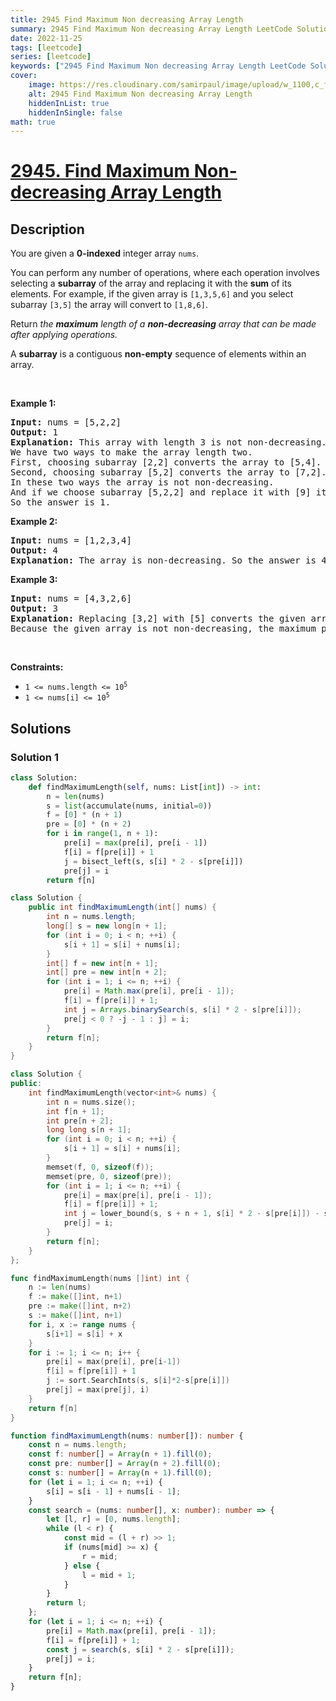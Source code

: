 ```yaml
---
title: 2945 Find Maximum Non decreasing Array Length
summary: 2945 Find Maximum Non decreasing Array Length LeetCode Solution Explained
date: 2022-11-25
tags: [leetcode]
series: [leetcode]
keywords: ["2945 Find Maximum Non decreasing Array Length LeetCode Solution Explained in all languages", "2945 Find Maximum Non decreasing Array Length", "LeetCode", "leetcode solution in Python3 C++ Java Go PHP Ruby Swift TypeScript Rust C# JavaScript C", "GeeksforGeeks", "InterviewBit", "Coding Ninjas", "HackerRank", "HackerEarth", "CodeChef", "TopCoder", "AlgoExpert", "freeCodeCamp", "Codeforces", "GitHub", "AtCoder", "Samir Paul"]
cover:
    image: https://res.cloudinary.com/samirpaul/image/upload/w_1100,c_fit,co_rgb:FFFFFF,l_text:Arial_75_bold:2945 Find Maximum Non decreasing Array Length - Solution Explained/problem-solving.webp
    alt: 2945 Find Maximum Non decreasing Array Length
    hiddenInList: true
    hiddenInSingle: false
math: true
---
```



# [2945. Find Maximum Non-decreasing Array Length](https://leetcode.com/problems/find-maximum-non-decreasing-array-length)


## Description

<p>You are given a <strong>0-indexed</strong> integer array <code>nums</code>.</p>

<p>You can perform any number of operations, where each operation involves selecting a <strong>subarray</strong> of the array and replacing it with the <strong>sum</strong> of its elements. For example, if the given array is <code>[1,3,5,6]</code> and you select subarray <code>[3,5]</code> the array will convert to <code>[1,8,6]</code>.</p>

<p>Return <em>the </em><strong><em>maximum</em></strong><em> length of a </em><strong><em>non-decreasing</em></strong><em> array that can be made after applying operations.</em></p>

<p>A <strong>subarray</strong> is a contiguous <strong>non-empty</strong> sequence of elements within an array.</p>

<p>&nbsp;</p>
<p><strong>Example 1:</strong></p>

<pre>
<strong>Input:</strong> nums = [5,2,2]
<strong>Output:</strong> 1
<strong>Explanation:</strong> This array with length 3 is not non-decreasing.
We have two ways to make the array length two.
First, choosing subarray [2,2] converts the array to [5,4].
Second, choosing subarray [5,2] converts the array to [7,2].
In these two ways the array is not non-decreasing.
And if we choose subarray [5,2,2] and replace it with [9] it becomes non-decreasing. 
So the answer is 1.
</pre>

<p><strong>Example 2:</strong></p>

<pre>
<strong>Input:</strong> nums = [1,2,3,4]
<strong>Output:</strong> 4
<strong>Explanation:</strong> The array is non-decreasing. So the answer is 4.
</pre>

<p><strong>Example 3:</strong></p>

<pre>
<strong>Input:</strong> nums = [4,3,2,6]
<strong>Output:</strong> 3
<strong>Explanation:</strong> Replacing [3,2] with [5] converts the given array to [4,5,6] that is non-decreasing.
Because the given array is not non-decreasing, the maximum<!-- notionvc: 3447a505-d1ee-4411-8cae-e52162f53a55 --> possible answer is 3.</pre>

<p>&nbsp;</p>
<p><strong>Constraints:</strong></p>

<ul>
	<li><code>1 &lt;= nums.length &lt;= 10<sup>5</sup></code></li>
	<li><code>1 &lt;= nums[i] &lt;= 10<sup>5</sup></code></li>
</ul>

## Solutions

### Solution 1

<!-- tabs:start -->

```python
class Solution:
    def findMaximumLength(self, nums: List[int]) -> int:
        n = len(nums)
        s = list(accumulate(nums, initial=0))
        f = [0] * (n + 1)
        pre = [0] * (n + 2)
        for i in range(1, n + 1):
            pre[i] = max(pre[i], pre[i - 1])
            f[i] = f[pre[i]] + 1
            j = bisect_left(s, s[i] * 2 - s[pre[i]])
            pre[j] = i
        return f[n]
```

```java
class Solution {
    public int findMaximumLength(int[] nums) {
        int n = nums.length;
        long[] s = new long[n + 1];
        for (int i = 0; i < n; ++i) {
            s[i + 1] = s[i] + nums[i];
        }
        int[] f = new int[n + 1];
        int[] pre = new int[n + 2];
        for (int i = 1; i <= n; ++i) {
            pre[i] = Math.max(pre[i], pre[i - 1]);
            f[i] = f[pre[i]] + 1;
            int j = Arrays.binarySearch(s, s[i] * 2 - s[pre[i]]);
            pre[j < 0 ? -j - 1 : j] = i;
        }
        return f[n];
    }
}
```

```cpp
class Solution {
public:
    int findMaximumLength(vector<int>& nums) {
        int n = nums.size();
        int f[n + 1];
        int pre[n + 2];
        long long s[n + 1];
        for (int i = 0; i < n; ++i) {
            s[i + 1] = s[i] + nums[i];
        }
        memset(f, 0, sizeof(f));
        memset(pre, 0, sizeof(pre));
        for (int i = 1; i <= n; ++i) {
            pre[i] = max(pre[i], pre[i - 1]);
            f[i] = f[pre[i]] + 1;
            int j = lower_bound(s, s + n + 1, s[i] * 2 - s[pre[i]]) - s;
            pre[j] = i;
        }
        return f[n];
    }
};
```

```go
func findMaximumLength(nums []int) int {
	n := len(nums)
	f := make([]int, n+1)
	pre := make([]int, n+2)
	s := make([]int, n+1)
	for i, x := range nums {
		s[i+1] = s[i] + x
	}
	for i := 1; i <= n; i++ {
		pre[i] = max(pre[i], pre[i-1])
		f[i] = f[pre[i]] + 1
		j := sort.SearchInts(s, s[i]*2-s[pre[i]])
		pre[j] = max(pre[j], i)
	}
	return f[n]
}
```

```ts
function findMaximumLength(nums: number[]): number {
    const n = nums.length;
    const f: number[] = Array(n + 1).fill(0);
    const pre: number[] = Array(n + 2).fill(0);
    const s: number[] = Array(n + 1).fill(0);
    for (let i = 1; i <= n; ++i) {
        s[i] = s[i - 1] + nums[i - 1];
    }
    const search = (nums: number[], x: number): number => {
        let [l, r] = [0, nums.length];
        while (l < r) {
            const mid = (l + r) >> 1;
            if (nums[mid] >= x) {
                r = mid;
            } else {
                l = mid + 1;
            }
        }
        return l;
    };
    for (let i = 1; i <= n; ++i) {
        pre[i] = Math.max(pre[i], pre[i - 1]);
        f[i] = f[pre[i]] + 1;
        const j = search(s, s[i] * 2 - s[pre[i]]);
        pre[j] = i;
    }
    return f[n];
}
```

<!-- tabs:end -->

<!-- end -->
